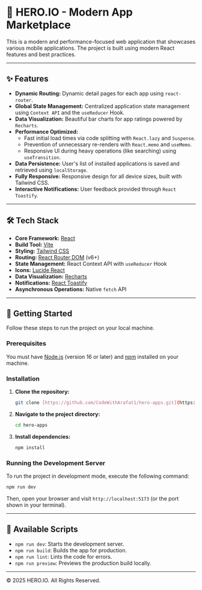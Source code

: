 # 🚀 HERO.IO - Modern App Marketplace

This is a modern and performance-focused web application that showcases various mobile applications. The project is built using modern React features and best practices.

---

## ✨ Features

- **Dynamic Routing:** Dynamic detail pages for each app using `react-router`.
- **Global State Management:** Centralized application state management using `Context API` and the `useReducer` Hook.
- **Data Visualization:** Beautiful bar charts for app ratings powered by `Recharts`.
- **Performance Optimized:**
  - Fast initial load times via code splitting with `React.lazy` and `Suspense`.
  - Prevention of unnecessary re-renders with `React.memo` and `useMemo`.
  - Responsive UI during heavy operations (like searching) using `useTransition`.
- **Data Persistence:** User's list of installed applications is saved and retrieved using `localStorage`.
- **Fully Responsive:** Responsive design for all device sizes, built with Tailwind CSS.
- **Interactive Notifications:** User feedback provided through `React Toastify`.

---

## 🛠️ Tech Stack

- **Core Framework:** [React](https://react.dev/)
- **Build Tool:** [Vite](https://vitejs.dev/)
- **Styling:** [Tailwind CSS](https://tailwindcss.com/)
- **Routing:** [React Router DOM](https://reactrouter.com/) (v6+)
- **State Management:** React Context API with `useReducer` Hook
- **Icons:** [Lucide React](https://lucide.dev/guide/packages/lucide-react)
- **Data Visualization:** [Recharts](https://recharts.org/)
- **Notifications:** [React Toastify](https://fkhadra.github.io/react-toastify/)
- **Asynchronous Operations:** Native `fetch` API

---

## 🏃 Getting Started

Follow these steps to run the project on your local machine.

### Prerequisites

You must have [Node.js](https://nodejs.org/) (version 16 or later) and [npm](https://www.npmjs.com/) installed on your machine.

### Installation

1.  **Clone the repository:**
    ```sh
    git clone [https://github.com/CodeWithArafat1/hero-apps.git](https://github.com/CodeWithArafat1/hero-apps.git)
    ```
2.  **Navigate to the project directory:**
    ```sh
    cd hero-apps
    ```
3.  **Install dependencies:**
    ```sh
    npm install
    ```

### Running the Development Server

To run the project in development mode, execute the following command:
```sh
npm run dev
```
Then, open your browser and visit `http://localhost:5173` (or the port shown in your terminal).

---

## 📜 Available Scripts

- `npm run dev`: Starts the development server.
- `npm run build`: Builds the app for production.
- `npm run lint`: Lints the code for errors.
- `npm run preview`: Previews the production build locally.

---

&copy; 2025 HERO.IO. All Rights Reserved.